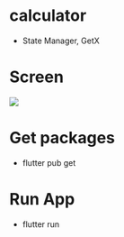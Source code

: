 # calculator

- State Manager, GetX

# Screen

![](https://i.ibb.co/zNyqddN/Screenshot-1629040757.png)

# Get packages

- flutter pub get

# Run App

- flutter run
